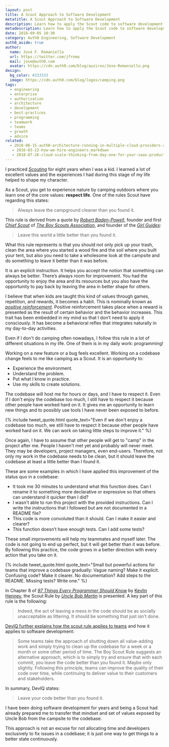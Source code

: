 ```yaml
---
layout: post
title: A Scout Approach to Software Development
metatitle: A Scout Approach to Software Development
description: Learn how to apply the Scout code to software development to get code to a better state continuously.
metadescription: Learn how to apply the Scout code to software development to get code to a better state continuously.
date: 2018-09-05 10:30
category: Auth0 Engineering, Software Development
auth0_aside: true
author:
  name: José F. Romaniello
  url: https://twitter.com/jfroma
  mail: jose@auth0.com
  avatar: https://cdn.auth0.com/blog/auziros/Jose-Romaniello.png
design:
  bg_color: #333333
  image: https://cdn.auth0.com/blog/logos/camping.png
tags:
  - engineering
  - enterprise
  - authorization
  - architecture
  - development
  - best-practices
  - programming
  - teamwork
  - teams
  - growth
  - advice
related:
  - 2018-08-15-auth0-architecture-running-in-multiple-cloud-providers-and-regions
   - 2016-03-22-how-we-hire-engineers.markdown
   - 2018-07-26-cloud-scale-thinking-from-day-one-for-your-saas-products
---
```


I practiced [_Scouting_](https://en.wikipedia.org/wiki/Scouting) for eight years when I was a kid. I learned a lot of excellent values and the experiences I had during this stage of my life helped to shape my character.

As a Scout, you get to experience nature by camping outdoors where you learn one of the core values: **respect life**. One of the rules Scout have regarding this states:

> Always leave the campground cleaner than you found it.

This rule is derived from a quote by [_Robert Baden-Powell_](https://en.wikipedia.org/wiki/Robert_Baden-Powell,_1st_Baron_Baden-Powell), founder and first [_Chief Scout_](<https://en.wikipedia.org/wiki/Chief_Scout_(The_Scout_Association)>) of [_The Boy Scouts Association_](https://en.wikipedia.org/wiki/The_Scout_Association), and founder of the [_Girl Guides_](https://en.wikipedia.org/wiki/Girlguiding):

> Leave this world a little better than you found it.

What this rule represents is that you should not only pick up your trash, clean the area where you started a wood fire and the soil where you built your tent, but also you need to take a wholesome look at the campsite and do something to leave it better than it was before.

It is an explicit instruction. It helps you accept the notion that something can always be better. There’s always room for improvement. You had the opportunity to enjoy the area and its resources but you also have the opportunity to pay back by leaving the area in better shape for others.

I believe that when kids are taught this kind of values through games, repetition, and rewards, it becomes a habit. This is nominally known as [_positive reinforcement_](https://en.wikipedia.org/wiki/Reinforcement#Positive_reinforcement). Positive reinforcement takes place when a reward is presented as the result of certain behavior and the behavior increases. This trait has been embedded in my mind so that I don’t need to apply it consciously. It has become a behavioral reflex that integrates naturally in my day-to-day activities.

Even if I don't do camping often nowadays, I follow this rule in a lot of different situations in my life. One of them is in my daily work: programming!

Working on a new feature or a bug feels excellent. Working on a codebase change feels to me like camping as a Scout. It is an opportunity to:

- Experience the environment.
- Understand the problem.
- Put what I know in practice.
- Use my skills to create solutions.

The codebase will host me for hours or days, and I have to respect it. Even if I don't enjoy the codebase too much, I still have to respect it because other people have worked hard on it. It gives me an opportunity to learn new things and to possibly use tools I have never been exposed to before.

{% include tweet_quote.html quote_text="Even if we don't enjoy a codebase too much, we still have to respect it because other people have worked hard on it. We can work on taking little steps to improve it." %}

Once again, I have to assume that other people will get to "camp" in the project after me. People I haven't met yet and probably will never meet. They may be developers, project managers, even end-users. Therefore, not only my work in the codebase needs to be clean, but it should leave the codebase at least a little better than I found it.

These are some examples in which I have applied this improvement of the status quo in a codebase:

- It took me 30 minutes to understand what this function does. Can I rename it to something more declarative or expressive so that others can understand it quicker than I did?
- I wasn't able to run this project with the provided instructions. Can I write the instructions that I followed but are not documented in a README file?
- This code is more convoluted than it should. Can I make it easier and clearer?
- This function doesn’t have enough tests. Can I add some tests?

These small improvements will help my teammates and myself later. The code is not going to end up perfect, but it will get better than it was before. By following this practice, the code grows in a better direction with every action that you take on it.

{% include tweet_quote.html quote_text="Small but powerful actions for teams that improve a codebase gradually: Vague naming? Make it explicit. Confusing code? Make it clearer. No documentation? Add steps to the README. Missing tests? Write one." %}

In Chapter 8 of [_97 Things Every Programmer Should Know_](https://www.amazon.com/Things-Every-Programmer-Should-Know/dp/0596809484) by [Kevlin Henney](https://twitter.com/KevlinHenney), the Scout Rule by [_Uncle Bob Martin_](https://twitter.com/unclebobmartin) is presented. A key part of this rule is the following:

> Indeed, the act of leaving a mess in the code should be as socially unacceptable as littering. It should be something that just isn't done.

[DevIQ further explains how the scout rule applies to teams](https://deviq.com/boy-scout-rule/) and how it applies to software development:

> Some teams take the approach of shutting down all value-adding work and simply trying to clean up the codebase for a week or a month or some other period of time. The Boy Scout Rule suggests an alternative approach, which is to simply try and ensure that with each commit, you leave the code better than you found it. Maybe only slightly. Following this principle, teams can improve the quality of their code over time, while continuing to deliver value to their customers and stakeholders.

In summary, DevIQ states:

> Leave your code better than you found it.

I have been doing software development for years and being a Scout had already prepared me to transfer that mindset and set of values exposed by Uncle Bob from the campsite to the codebase.

This approach is not an excuse for not allocating time and developers exclusively to fix issues in a codebase; it is just one way to get things to a better state continuously.
